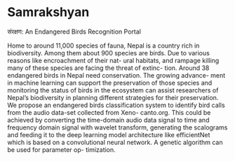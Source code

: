 # Samrakshyan
संरक्षण: An Endangered Birds Recognition Portal

Home to around 11,000 species of fauna, Nepal is a country rich in biodiversity. Among
them about 900 species are birds. Due to various reasons like encroachment of their nat-
ural habitats, and rampage killing many of these species are facing the threat of extinc-
tion. Around 38 endangered birds in Nepal need conservation. The growing advance-
ment in machine learning can support the preservation of those species and monitoring
the status of birds in the ecosystem can assist researchers of Nepal’s biodiversity in
planning different strategies for their preservation. We propose an endangered birds
classification system to identify bird calls from the audio data-set collected from Xeno-
canto.org. This could be achieved by converting the time-domain audio data signal to
time and frequency domain signal with wavelet transform, generating the scalograms
and feeding it to the deep learning model architecture like efficientNet which is based
on a convolutional neural network. A genetic algorithm can be used for parameter op-
timization.
